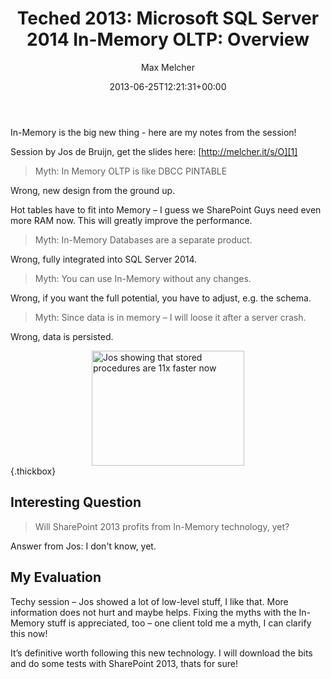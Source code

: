 ﻿---
title: 'Teched 2013: Microsoft SQL Server 2014 In-Memory OLTP: Overview'
author: Max Melcher
aliases:
   - "/post/2013-06-25-teched-2013-microsoft-sql-server-2014-in-memory-oltp-overview/"
2013: "06"
type: post
date: 2013-06-25T12:21:31+00:00
url: /2013/06/teched-2013-microsoft-sql-server-2014-in-memory-oltp-overview/
yourls_shorturl:
  - http://melcher.it/s/R
categories:
  - TechEd

---
In-Memory is the big new thing - here are my notes from the session!

<!--more-->

Session by Jos de Bruijn, get the slides here: [http://melcher.it/s/O][1]

> Myth: In Memory OLTP is like DBCC PINTABLE

Wrong, new design from the ground up.

Hot tables have to fit into Memory – I guess we SharePoint Guys need even more RAM now. This will greatly improve the performance.

> Myth: In-Memory Databases are a separate product.

Wrong, fully integrated into SQL Server 2014.

> Myth: You can use In-Memory without any changes.

Wrong, if you want the full potential, you have to adjust, e.g. the schema.

> Myth: Since data is in memory – I will loose it after a server crash.

Wrong, data is persisted.

[<img style="background-image: none; float: none; padding-top: 0px; padding-left: 0px; margin-left: auto; display: block; padding-right: 0px; margin-right: auto; border: 0px;" title="Jos showing that stored procedures are 11x faster now" alt="Jos showing that stored procedures are 11x faster now" src="http://melcher.it/wp-content/uploads/2013-06-25T14-15-20_0_thumb.jpg" width="244" height="184" border="0" />][2]{.thickbox}

## Interesting Question

> Will SharePoint 2013 profits from In-Memory technology, yet?

Answer from Jos: I don't know, yet.

## My Evaluation

Techy session – Jos showed a lot of low-level stuff, I like that. More information does not hurt and maybe helps. Fixing the myths with the In-Memory stuff is appreciated, too – one client told me a myth, I can clarify this now!

It’s definitive worth following this new technology. I will download the bits and do some tests with SharePoint 2013, thats for sure!

 [1]: http://melcher.it/s/O "http://melcher.it/s/O"
 [2]: http://melcher.it/wp-content/uploads/2013-06-25T14-15-20_0.jpg
